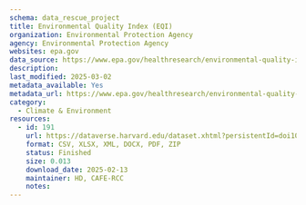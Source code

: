 ```yaml
---
schema: data_rescue_project 
title: Environmental Quality Index (EQI)
organization: Environmental Protection Agency
agency: Environmental Protection Agency
websites: epa.gov
data_source: https://www.epa.gov/healthresearch/environmental-quality-index-eqi
description: 
last_modified: 2025-03-02
metadata_available: Yes
metadata_url: https://www.epa.gov/healthresearch/environmental-quality-index-eqi#downloads
category:
  - Climate & Environment 
resources:
  - id: 191
    url: https://dataverse.harvard.edu/dataset.xhtml?persistentId=doi10.7910/DVN/A9ZHHR
    format: CSV, XLSX, XML, DOCX, PDF, ZIP
    status: Finished
    size: 0.013
    download_date: 2025-02-13
    maintainer: HD, CAFE-RCC
    notes: 
---
```

